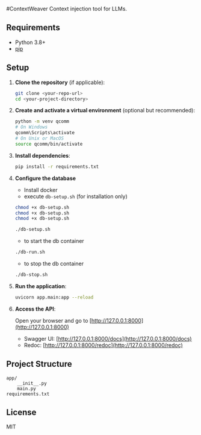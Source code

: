 #ContextWeaver
Context injection tool for LLMs.


## Requirements

- Python 3.8+
- [pip](https://pip.pypa.io/en/stable/)

## Setup

1. **Clone the repository** (if applicable):

   ```sh
   git clone <your-repo-url>
   cd <your-project-directory>
   ```

2. **Create and activate a virtual environment** (optional but recommended):

   ```sh
   python -m venv qcomm
   # On Windows
   qcomm\Scripts\activate
   # On Unix or MacOS
   source qcomm/bin/activate
   ```

3. **Install dependencies**:

   ```sh
   pip install -r requirements.txt
   ```

4. **Configure the database**

   - Install docker
   - execute `db-setup.sh` (for installation only)
   ```sh
   chmod +x db-setup.sh
   chmod +x db-setup.sh
   chmod +x db-setup.sh

   ./db-setup.sh
   ```

   - to start the db container
   ```sh
   ./db-run.sh
   ```

   - to stop the db container
   ```sh
   ./db-stop.sh
   ```

4. **Run the application**:

   ```sh
   uvicorn app.main:app --reload
   ```

5. **Access the API**:

   Open your browser and go to [http://127.0.0.1:8000](http://127.0.0.1:8000)

   - Swagger UI: [http://127.0.0.1:8000/docs](http://127.0.0.1:8000/docs)
   - Redoc: [http://127.0.0.1:8000/redoc](http://127.0.0.1:8000/redoc)

## Project Structure

```
app/
    __init__.py
    main.py
requirements.txt
```

## License

MIT
